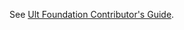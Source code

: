 See [Ult Foundation Contributor's Guide](https://github.com/UltFoundation/UltStyle.js/blob/master/CONTRIBUTING.md).
